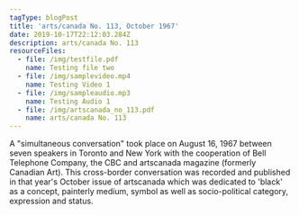 ```yaml
---
tagType: blogPost
title: 'arts/canada No. 113, October 1967'
date: 2019-10-17T22:12:03.284Z
description: arts/canada No. 113
resourceFiles:
  - file: /img/testfile.pdf
    name: Testing file two
  - file: /img/samplevideo.mp4
    name: Testing Video 1
  - file: /img/sampleaudio.mp3
    name: Testing Audio 1
  - file: /img/artscanada_no_113.pdf
    name: arts/canada No. 113
---
```

A "simultaneous conversation" took place on August 16, 1967 between seven speakers in Toronto and New York with the cooperation of Bell Telephone Company, the CBC and artscanada magazine (formerly Canadian Art). This cross-border conversation was recorded and published in that year's October issue of artscanada which was dedicated to 'black' as a concept, painterly medium, symbol as well as socio-political category, expression and status.
